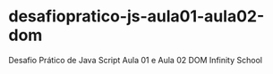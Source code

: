 # desafiopratico-js-aula01-aula02-dom
Desafio Prático de Java Script Aula 01 e Aula 02 DOM Infinity School
